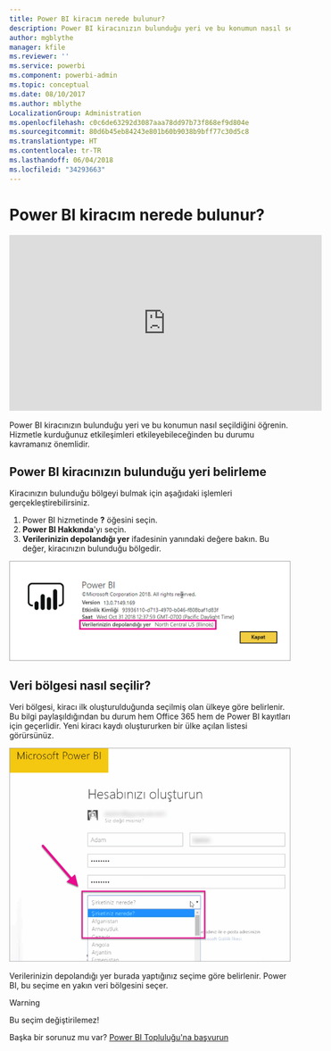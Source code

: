 ```yaml
---
title: Power BI kiracım nerede bulunur?
description: Power BI kiracınızın bulunduğu yeri ve bu konumun nasıl seçildiğini öğrenin. Hizmetle kurduğunuz etkileşimleri etkileyebileceğinden bu durumu kavramanız önemlidir.
author: mgblythe
manager: kfile
ms.reviewer: ''
ms.service: powerbi
ms.component: powerbi-admin
ms.topic: conceptual
ms.date: 08/10/2017
ms.author: mblythe
LocalizationGroup: Administration
ms.openlocfilehash: c0c6de63292d3087aaa78dd97b73f868ef9d804e
ms.sourcegitcommit: 80d6b45eb84243e801b60b9038b9bff77c30d5c8
ms.translationtype: HT
ms.contentlocale: tr-TR
ms.lasthandoff: 06/04/2018
ms.locfileid: "34293663"
---
```

# <a name="where-is-my-power-bi-tenant-located"></a>Power BI kiracım nerede bulunur?
<iframe width="560" height="315" src="https://www.youtube.com/embed/0fOxaHJPvdM?showinfo=0" frameborder="0" allowfullscreen></iframe>

Power BI kiracınızın bulunduğu yeri ve bu konumun nasıl seçildiğini öğrenin. Hizmetle kurduğunuz etkileşimleri etkileyebileceğinden bu durumu kavramanız önemlidir.

## <a name="how-to-determine-where-your-power-bi-tenant-is-located"></a>Power BI kiracınızın bulunduğu yeri belirleme
Kiracınızın bulunduğu bölgeyi bulmak için aşağıdaki işlemleri gerçekleştirebilirsiniz.

1. Power BI hizmetinde **?** öğesini seçin.
2. **Power BI Hakkında**'yı seçin.
3. **Verilerinizin depolandığı yer** ifadesinin yanındaki değere bakın. Bu değer, kiracınızın bulunduğu bölgedir.

![](media/service-admin-where-is-my-tenant-located/power-bi-data-region.png)

## <a name="how-the-data-region-is-selected"></a>Veri bölgesi nasıl seçilir?
Veri bölgesi, kiracı ilk oluşturulduğunda seçilmiş olan ülkeye göre belirlenir. Bu bilgi paylaşıldığından bu durum hem Office 365 hem de Power BI kayıtları için geçerlidir. Yeni kiracı kaydı oluştururken bir ülke açılan listesi görürsünüz.

![](media/service-admin-where-is-my-tenant-located/sign-up-country-selection.png)

Verilerinizin depolandığı yer burada yaptığınız seçime göre belirlenir. Power BI, bu seçime en yakın veri bölgesini seçer.

> [!WARNING]
> Bu seçim değiştirilemez!
> 
> 

Başka bir sorunuz mu var? [Power BI Topluluğu'na başvurun](http://community.powerbi.com/)

